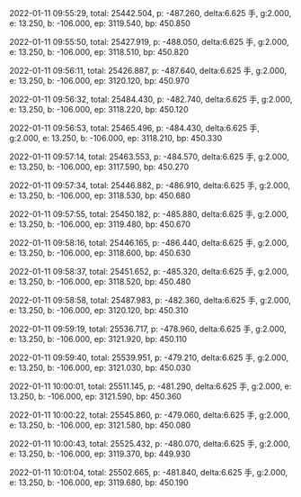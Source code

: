 2022-01-11 09:55:29, total: 25442.504, p: -487.260, delta:6.625 手, g:2.000, e: 13.250, b: -106.000, ep: 3119.540, bp: 450.850

2022-01-11 09:55:50, total: 25427.919, p: -488.050, delta:6.625 手, g:2.000, e: 13.250, b: -106.000, ep: 3118.510, bp: 450.820

2022-01-11 09:56:11, total: 25426.887, p: -487.640, delta:6.625 手, g:2.000, e: 13.250, b: -106.000, ep: 3120.120, bp: 450.970

2022-01-11 09:56:32, total: 25484.430, p: -482.740, delta:6.625 手, g:2.000, e: 13.250, b: -106.000, ep: 3118.220, bp: 450.120

2022-01-11 09:56:53, total: 25465.496, p: -484.430, delta:6.625 手, g:2.000, e: 13.250, b: -106.000, ep: 3118.210, bp: 450.330

2022-01-11 09:57:14, total: 25463.553, p: -484.570, delta:6.625 手, g:2.000, e: 13.250, b: -106.000, ep: 3117.590, bp: 450.270

2022-01-11 09:57:34, total: 25446.882, p: -486.910, delta:6.625 手, g:2.000, e: 13.250, b: -106.000, ep: 3118.530, bp: 450.680

2022-01-11 09:57:55, total: 25450.182, p: -485.880, delta:6.625 手, g:2.000, e: 13.250, b: -106.000, ep: 3119.480, bp: 450.670

2022-01-11 09:58:16, total: 25446.165, p: -486.440, delta:6.625 手, g:2.000, e: 13.250, b: -106.000, ep: 3118.600, bp: 450.630

2022-01-11 09:58:37, total: 25451.652, p: -485.320, delta:6.625 手, g:2.000, e: 13.250, b: -106.000, ep: 3118.520, bp: 450.480

2022-01-11 09:58:58, total: 25487.983, p: -482.360, delta:6.625 手, g:2.000, e: 13.250, b: -106.000, ep: 3120.120, bp: 450.310

2022-01-11 09:59:19, total: 25536.717, p: -478.960, delta:6.625 手, g:2.000, e: 13.250, b: -106.000, ep: 3121.920, bp: 450.110

2022-01-11 09:59:40, total: 25539.951, p: -479.210, delta:6.625 手, g:2.000, e: 13.250, b: -106.000, ep: 3121.030, bp: 450.030

2022-01-11 10:00:01, total: 25511.145, p: -481.290, delta:6.625 手, g:2.000, e: 13.250, b: -106.000, ep: 3121.590, bp: 450.360

2022-01-11 10:00:22, total: 25545.860, p: -479.060, delta:6.625 手, g:2.000, e: 13.250, b: -106.000, ep: 3121.580, bp: 450.080

2022-01-11 10:00:43, total: 25525.432, p: -480.070, delta:6.625 手, g:2.000, e: 13.250, b: -106.000, ep: 3119.370, bp: 449.930

2022-01-11 10:01:04, total: 25502.665, p: -481.840, delta:6.625 手, g:2.000, e: 13.250, b: -106.000, ep: 3119.680, bp: 450.190